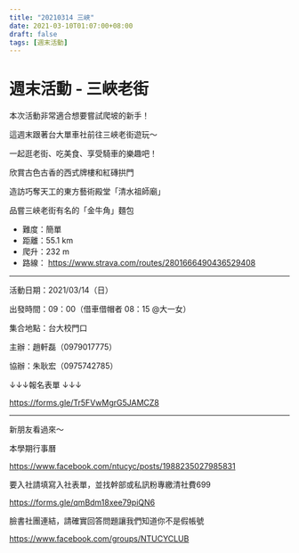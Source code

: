 ```yaml
---
title: "20210314 三峽"
date: 2021-03-10T01:07:00+08:00
draft: false
tags: [週末活動]
---
```


# 週末活動 - 三峽老街
 
本次活動非常適合想要嘗試爬坡的新手！
 
這週末跟著台大單車社前往三峽老街遊玩～

一起逛老街、吃美食、享受騎車的樂趣吧！
 
欣賞古色古香的西式牌樓和紅磚拱門

造訪巧奪天工的東方藝術殿堂「清水祖師廟」

品嘗三峽老街有名的「金牛角」麵包
 
* 難度：簡單
* 距離：55.1 km
* 爬升：232 m
* 路線：
https://www.strava.com/routes/2801666490436529408
 
---
 
活動日期：2021/03/14（日）

出發時間：09：00（借車借帽者 08：15 @大一女）

集合地點：台大校門口
 
主辦：趙軒磊（0979017775）

協辦：朱耿宏（0975742785）
 
↓↓↓報名表單 ↓↓↓

https://forms.gle/Tr5FVwMgrG5JAMCZ8
 
---
 
新朋友看過來～

本學期行事曆

https://www.facebook.com/ntucyc/posts/1988235027985831

要入社請填寫入社表單，並找幹部或私訊粉專繳清社費699

https://forms.gle/qmBdm18xee79piQN6

臉書社團連結，請確實回答問題讓我們知道你不是假帳號

https://www.facebook.com/groups/NTUCYCLUB
